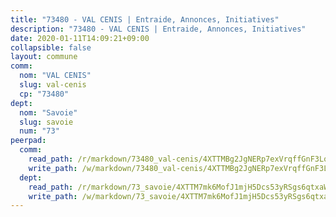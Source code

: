 ```yaml
---
title: "73480 - VAL CENIS | Entraide, Annonces, Initiatives"
description: "73480 - VAL CENIS | Entraide, Annonces, Initiatives"
date: 2020-01-11T14:09:21+09:00
collapsible: false
layout: commune
comm:
  nom: "VAL CENIS"
  slug: val-cenis
  cp: "73480"
dept:
  nom: "Savoie"
  slug: savoie
  num: "73"
peerpad:
  comm:
    read_path: /r/markdown/73480_val-cenis/4XTTMBg2JgNERp7exVrqffGnF3LqUrL9SuKinY1yjEqpmGFB5
    write_path: /w/markdown/73480_val-cenis/4XTTMBg2JgNERp7exVrqffGnF3LqUrL9SuKinY1yjEqpmGFB5-K3TgTdyzmar9pDbaB4CpZQP5YHFuAGKQewYLG6DGiMP4V86mjYusKwvhzyC8pbKg44wTNdTDvxtMti9hM1Hd22i1qRareqrkD7XtQ5GFF5eoFCB5jwk6t7wUZiDtyA74VjVWrQeb
  dept:
    read_path: /r/markdown/73_savoie/4XTTM7mk6MofJ1mjH5Dcs53yRSgs6qtxaWYjKD54ttqHGEMur
    write_path: /w/markdown/73_savoie/4XTTM7mk6MofJ1mjH5Dcs53yRSgs6qtxaWYjKD54ttqHGEMur-K3TgTorsK1WLw8S2EgnkoX8tJEgZgam6ANhvqrVqNfiz9fX8kbMKu5AF1rqzXyxMRZgoVPrb5EERe3PeBhqF1SBfP5G1PJnvsDUF2LQSxevobpkDM4djQDebTYoo6Yx53thenJpY
---
```


